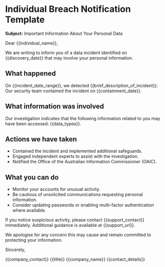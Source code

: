 # Individual Breach Notification Template

**Subject:** Important Information About Your Personal Data

Dear {{individual_name}},

We are writing to inform you of a data incident identified on {{discovery_date}} that may involve your personal information.

## What happened
On {{incident_date_range}}, we detected {{brief_description_of_incident}}. Our security team contained the incident on {{containment_date}}.

## What information was involved
Our investigation indicates that the following information related to you may have been accessed: {{data_types}}.

## Actions we have taken
- Contained the incident and implemented additional safeguards.
- Engaged independent experts to assist with the investigation.
- Notified the Office of the Australian Information Commissioner (OAIC).

## What you can do
- Monitor your accounts for unusual activity.
- Be cautious of unsolicited communications requesting personal information.
- Consider updating passwords or enabling multi-factor authentication where available.

If you notice suspicious activity, please contact {{support_contact}} immediately. Additional guidance is available at {{support_url}}.

We apologise for any concern this may cause and remain committed to protecting your information.

Sincerely,

{{company_contact}}
{{title}}
{{company_name}}
{{contact_details}}
